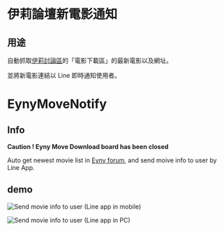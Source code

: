 # 伊莉論壇新電影通知

## 用途

自動抓取[伊莉討論區](https://www.eyny.com/)的「電影下載區」的最新電影以及網址。

並將新電影連結以 Line 即時通知使用者。

# EynyMoveNotify 

## Info

**Caution ! Eyny Move Download board has been closed**

Auto get newest movie list in [Eyny forum](https://www.eyny.com/), and send moive info to user by Line App.

## demo

![Send movie info to user (Line app in mobile)](https://user-images.githubusercontent.com/16682813/79298153-db15cf80-7f12-11ea-9873-55e52a09f376.jpg)

![Send movie info to user (Line app in PC)](https://user-images.githubusercontent.com/16682813/79298160-dcdf9300-7f12-11ea-9f7f-dc2e487bf162.png)
